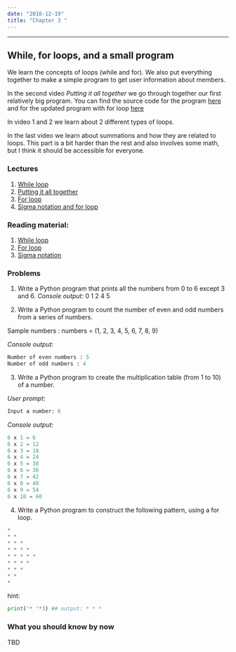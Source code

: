 ```yaml
---
date: "2018-12-19"
title: "Chapter 3 "
---
```


---

## While, for loops, and a small program

We learn the concepts of loops (while and for). We also put everything together to make 
a simple program to get user information about members.

In the second video *Putting it all together* we go through together our first relatively big program. You can find the source code for the program [here](https://github.com/Nacho114/python_course/blob/master/course/chapter3/example.py) and for the updated program with for loop [here](https://github.com/Nacho114/python_course/blob/master/course/chapter3/example_for.py)

In video 1 and 2 we learn about 2 different types of loops.

In the last video we learn about summations and how they are related to loops. This part is a bit harder than the rest and also involves some math, but I think it should be accessible for everyone. 


### Lectures

1. [While loop](https://youtu.be/iJAlXzULf_U)
2. [Putting it all together](https://youtu.be/Ew2yQtn43gg)
3. [For loop](https://youtu.be/QKundznw5xQ)
4. [Sigma notation and for loop](https://youtu.be/HqUD-JcICFs)


### Reading material:

1. [While loop](https://pythonprogramming.net/python-3-loop-tutorial/)
2. [For loop](https://pythonprogramming.net/loop-python-3-basics-tutorial/)
3. [Sigma notation](https://www.mathsisfun.com/algebra/sigma-notation.html)

### Problems

1. Write a Python program that prints all the numbers from 0 to 6 except 3 and 6. *Console output:* 0 1 2 4 5 

2. Write a Python program to count the number of even and odd numbers from a series of numbers.

Sample numbers : numbers = (1, 2, 3, 4, 5, 6, 7, 8, 9) 

*Console output:*

```python
Number of even numbers : 5
Number of odd numbers : 4
```

3. Write a Python program to create the multiplication table (from 1 to 10) of a number.

*User prompt:*

```python
Input a number: 6                                                       
```

*Console output:*


```python
6 x 1 = 6                                                               
6 x 2 = 12                                                              
6 x 3 = 18                                                              
6 x 4 = 24                                                              
6 x 5 = 30                                                              
6 x 6 = 36                                                              
6 x 7 = 42                                                              
6 x 8 = 48                                                              
6 x 9 = 54                                                              
6 x 10 = 60 
```

4. Write a Python program to construct the following pattern, using a for loop.

```python
* 
* * 
* * * 
* * * * 
* * * * * 
* * * * 
* * * 
* * 
*
```

hint:

```python
print('* '*3) ## output: * * * 
```

### What you should know by now

TBD